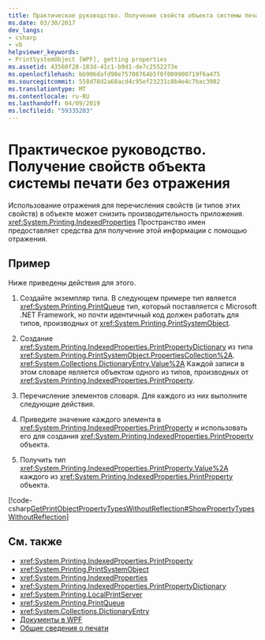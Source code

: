 ```yaml
---
title: Практическое руководство. Получение свойств объекта системы печати без отражения
ms.date: 03/30/2017
dev_langs:
- csharp
- vb
helpviewer_keywords:
- PrintSystemObject [WPF], getting properties
ms.assetid: 43560f28-183d-41c1-b9d1-de7c2552273e
ms.openlocfilehash: bb906dafd98e75708764b5f0f009900719f6a475
ms.sourcegitcommit: 558d78d2a68acd4c95ef23231c8b4e4c7bac3902
ms.translationtype: MT
ms.contentlocale: ru-RU
ms.lasthandoff: 04/09/2019
ms.locfileid: "59335203"
---
```

# <a name="how-to-get-print-system-object-properties-without-reflection"></a>Практическое руководство. Получение свойств объекта системы печати без отражения
Использование отражения для перечисления свойств (и типов этих свойств) в объекте может снизить производительность приложения. <xref:System.Printing.IndexedProperties> Пространство имен предоставляет средства для получение этой информации с помощью отражения.  
  
## <a name="example"></a>Пример  
 Ниже приведены действия для этого.  
  
1. Создайте экземпляр типа. В следующем примере тип является <xref:System.Printing.PrintQueue> тип, который поставляется с Microsoft .NET Framework, но почти идентичный код должен работать для типов, производных от <xref:System.Printing.PrintSystemObject>.  
  
2. Создание <xref:System.Printing.IndexedProperties.PrintPropertyDictionary> из типа <xref:System.Printing.PrintSystemObject.PropertiesCollection%2A>. <xref:System.Collections.DictionaryEntry.Value%2A> Каждой записи в этом словаре является объектом одного из типов, производных от <xref:System.Printing.IndexedProperties.PrintProperty>.  
  
3. Перечисление элементов словаря. Для каждого из них выполните следующие действия.  
  
4. Приведите значение каждого элемента в <xref:System.Printing.IndexedProperties.PrintProperty> и использовать его для создания <xref:System.Printing.IndexedProperties.PrintProperty> объекта.  
  
5. Получить тип <xref:System.Printing.IndexedProperties.PrintProperty.Value%2A> каждого из <xref:System.Printing.IndexedProperties.PrintProperty> объекта.  
  
 [!code-csharp[GetPrintObjectPropertyTypesWithoutReflection#ShowPropertyTypesWithoutReflection](~/samples/snippets/csharp/VS_Snippets_Wpf/GetPrintObjectPropertyTypesWithoutReflection/CSharp/Program.cs#showpropertytypeswithoutreflection)]
   
  
## <a name="see-also"></a>См. также

- <xref:System.Printing.IndexedProperties.PrintProperty>
- <xref:System.Printing.PrintSystemObject>
- <xref:System.Printing.IndexedProperties>
- <xref:System.Printing.IndexedProperties.PrintPropertyDictionary>
- <xref:System.Printing.LocalPrintServer>
- <xref:System.Printing.PrintQueue>
- <xref:System.Collections.DictionaryEntry>
- [Документы в WPF](documents-in-wpf.md)
- [Общие сведения о печати](printing-overview.md)

